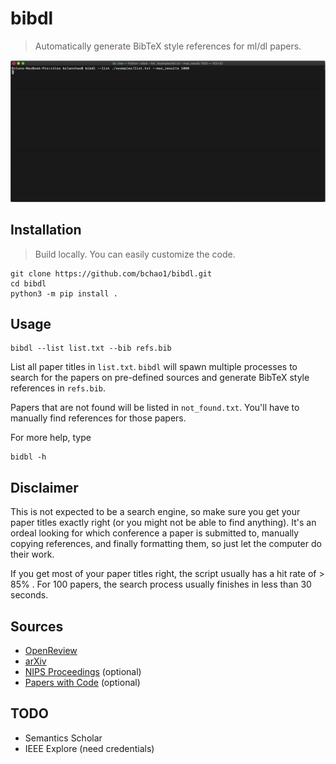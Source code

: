 # bibdl
> Automatically generate BibTeX style references for ml/dl papers.

<p align=center>
    <img src="./assets/demo.gif" width="750">
</p>

## Installation
> Build locally. You can easily customize the code.
```
git clone https://github.com/bchao1/bibdl.git
cd bibdl
python3 -m pip install .
```

## Usage
```
bibdl --list list.txt --bib refs.bib
```
List all paper titles in `list.txt`. `bibdl` will spawn multiple processes to search for the papers on pre-defined sources and generate BibTeX style references in `refs.bib`.
   
Papers that are not found will be listed in `not_found.txt`. You'll have to manually find references for those papers.

For more help, type
```
bidbl -h
```
## Disclaimer
This is not expected to be a search engine, so make sure you get your paper titles exactly right (or you might not be able to find anything). It's an ordeal looking for which conference a paper is submitted to, manually copying references, and finally formatting them, so just let the computer do their work. 
   
If you get most of your paper titles right, the script usually has a hit rate of > 85% . For 100 papers, the search process usually finishes in less than 30 seconds.

## Sources
- [OpenReview](https://openreview.net/)
- [arXiv](https://arxiv.org/)
- [NIPS Proceedings](https://papers.nips.cc/) (optional)
- [Papers with Code](https://paperswithcode.com/) (optional)

## TODO
- Semantics Scholar
- IEEE Explore (need credentials)
